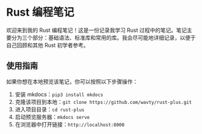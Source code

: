 # Rust 编程笔记

欢迎来到我的 Rust 编程笔记！这是一份记录我学习 Rust 过程中的笔记。笔记主要分为三个部分：基础语法、标准库和常用的库。我会尽可能地详细记录，以便于自己回顾和其他 Rust 初学者参考。

## 使用指南

如果你想在本地预览该笔记，你可以按照以下步骤操作：

1. 安装 mkdocs：`pip3 install mkdocs`
2. 克隆该项目到本地：`git clone https://github.com/wavty/rust-plus.git`
3. 进入项目目录：`cd rust-plus`
4. 启动预览服务器：`mkdocs serve`
5. 在浏览器中打开链接：`http://localhost:8000`
